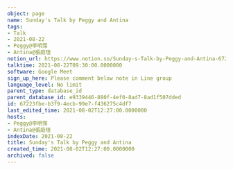 ```yaml
---
object: page
name: Sunday's Talk by Peggy and Antina
tags:
- Talk
- 2021-08-22
- Peggy@李明霈
- Antina@張庭瑄
notion_url: https://www.notion.so/Sunday-s-Talk-by-Peggy-and-Antina-67223fbeb3f94ecb99e7f436275c4df7
talktime: 2021-08-22T09:30:00.0000000
software: Google Meet
sign_up_here: Please comment below note in Line group
language_level: No limit
parent_type: database_id
parent_database_id: e9339446-880f-4ef0-8ad7-8ad1f507dded
id: 67223fbe-b3f9-4ecb-99e7-f436275c4df7
last_edited_time: 2021-08-02T12:27:00.0000000
hosts:
- Peggy@李明霈
- Antina@張庭瑄
indexDate: 2021-08-22
title: Sunday's Talk by Peggy and Antina
created_time: 2021-08-02T12:27:00.0000000
archived: false
---
```







